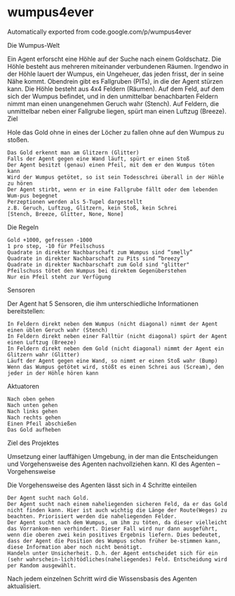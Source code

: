 # wumpus4ever
Automatically exported from code.google.com/p/wumpus4ever

Die Wumpus-Welt

Ein Agent erforscht eine Höhle auf der Suche nach einem Goldschatz. Die Höhle besteht aus mehreren miteinander verbundenen Räumen. Irgendwo in der Höhle lauert der Wumpus, ein Ungeheuer, das jeden frisst, der in seine Nähe kommt. Obendrein gibt es Fallgruben (PITs), in die der Agent stürzen kann. Die Höhle besteht aus 4x4 Feldern (Räumen). Auf dem Feld, auf dem sich der Wumpus befindet, und in den unmittelbar benachbarten Feldern nimmt man einen unangenehmen Geruch wahr (Stench). Auf Feldern, die unmittelbar neben einer Fallgrube liegen, spürt man einen Luftzug (Breeze).
Ziel

Hole das Gold ohne in eines der Löcher zu fallen ohne auf den Wumpus zu stoßen.

    Das Gold erkennt man am Glitzern (Glitter)
    Falls der Agent gegen eine Wand läuft, spürt er einen Stoß
    Der Agent besitzt (genau) einen Pfeil, mit dem er den Wumpus töten kann
    Wird der Wumpus getötet, so ist sein Todesschrei überall in der Höhle zu hören
    Der Agent stirbt, wenn er in eine Fallgrube fällt oder dem lebenden Wum-pus begegnet
    Perzeptionen werden als 5-Tupel dargestellt
    z.B. Geruch, Luftzug, Glitzern, kein Stoß, kein Schrei
    [Stench, Breeze, Glitter, None, None] 

Die Regeln

    Gold +1000, gefressen -1000
    1 pro step, -10 für Pfeilschuss
    Quadrate in direkter Nachbarschaft zum Wumpus sind “smelly”
    Quadrate in direkter Nachbarschaft zu Pits sind “breezy”
    Quadrate in direkter Nachbarschaft zum Gold sind "glitter"
    Pfeilschuss tötet den Wumpus bei direktem Gegenüberstehen
    Nur ein Pfeil steht zur Verfügung 

Sensoren

Der Agent hat 5 Sensoren, die ihm unterschiedliche Informationen bereitstellen:

    In Feldern direkt neben dem Wumpus (nicht diagonal) nimmt der Agent einen üblen Geruch wahr (Stench)
    In Feldern direkt neben einer Falltür (nicht diagonal) spürt der Agent einen Luftzug (Breeze)
    In Feldern direkt neben dem Gold (nicht diagonal) nimmt der Agent ein Glitzern wahr (Glitter)
    Läuft der Agent gegen eine Wand, so nimmt er einen Stoß wahr (Bump)
    Wenn das Wumpus getötet wird, stößt es einen Schrei aus (Scream), den jeder in der Höhle hören kann 

Aktuatoren

    Nach oben gehen
    Nach unten gehen
    Nach links gehen
    Nach rechts gehen
    Einen Pfeil abschießen
    Das Gold aufheben 

Ziel des Projektes

Umsetzung einer lauffähigen Umgebung, in der man die Entscheidungen und Vorgehensweise des Agenten nachvollziehen kann.
KI des Agenten – Vorgehensweise

Die Vorgehensweise des Agenten lässt sich in 4 Schritte einteilen

    Der Agent sucht nach Gold.
    Der Agent sucht nach einem naheliegenden sicheren Feld, da er das Gold nicht finden kann. Hier ist auch wichtig die Länge der Route(Weges) zu beachten. Priorisiert werden die naheliegenden Felder.
    Der Agent sucht nach dem Wumpus, um ihm zu töten, da dieser vielleicht das Vorrankom-men verhindert. Dieser Fall wird nur dann ausgeführt, wenn die oberen zwei kein positives Ergebnis liefern. Dies bedeutet, dass der Agent die Position des Wumpus schon früher be-stimmen kann, diese Information aber noch nicht benötigt.
    Handeln unter Unsicherheit. D.h. der Agent entscheidet sich für ein (sehr wahrschein-lich)tödliches(naheliegendes) Feld. Entscheidung wird per Random ausgewählt. 

Nach jedem einzelnen Schritt wird die Wissensbasis des Agenten aktualisiert. 
